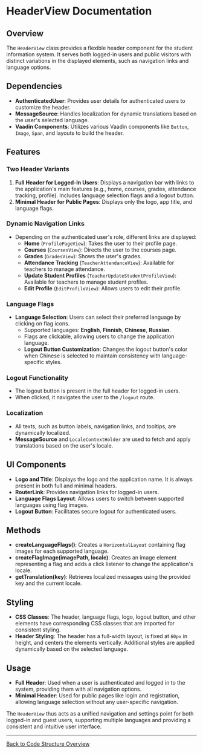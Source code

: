 # HeaderView Documentation

## Overview

The `HeaderView` class provides a flexible header component for the student information system. It serves both logged-in users and public visitors with distinct variations in the displayed elements, such as navigation links and language options.

## Dependencies

- **AuthenticatedUser**: Provides user details for authenticated users to customize the header.
- **MessageSource**: Handles localization for dynamic translations based on the user's selected language.
- **Vaadin Components**: Utilizes various Vaadin components like `Button`, `Image`, `Span`, and layouts to build the header.

## Features

### Two Header Variants

1. **Full Header for Logged-In Users**: Displays a navigation bar with links to the application's main features (e.g., home, courses, grades, attendance tracking, profile). Includes language selection flags and a logout button.
2. **Minimal Header for Public Pages**: Displays only the logo, app title, and language flags.

### Dynamic Navigation Links

- Depending on the authenticated user's role, different links are displayed:
    - **Home** (`ProfilePageView`): Takes the user to their profile page.
    - **Courses** (`CoursesView`): Directs the user to the courses page.
    - **Grades** (`GradesView`): Shows the user's grades.
    - **Attendance Tracking** (`TeacherAttendanceView`): Available for teachers to manage attendance.
    - **Update Student Profiles** (`TeacherUpdateStudentProfileView`): Available for teachers to manage student profiles.
    - **Edit Profile** (`EditProfileView`): Allows users to edit their profile.

### Language Flags

- **Language Selection**: Users can select their preferred language by clicking on flag icons.
    - Supported languages: **English**, **Finnish**, **Chinese**, **Russian**.
    - Flags are clickable, allowing users to change the application language.
    - **Logout Button Customization**: Changes the logout button's color when Chinese is selected to maintain consistency with language-specific styles.

### Logout Functionality

- The logout button is present in the full header for logged-in users.
- When clicked, it navigates the user to the `/logout` route.

### Localization

- All texts, such as button labels, navigation links, and tooltips, are dynamically localized.
- **MessageSource** and `LocaleContextHolder` are used to fetch and apply translations based on the user's locale.

## UI Components

- **Logo and Title**: Displays the logo and the application name. It is always present in both full and minimal headers.
- **RouterLink**: Provides navigation links for logged-in users.
- **Language Flags Layout**: Allows users to switch between supported languages using flag images.
- **Logout Button**: Facilitates secure logout for authenticated users.

## Methods

- **createLanguageFlags()**: Creates a `HorizontalLayout` containing flag images for each supported language.
- **createFlagImage(imagePath, locale)**: Creates an image element representing a flag and adds a click listener to change the application's locale.
- **getTranslation(key)**: Retrieves localized messages using the provided key and the current locale.

## Styling

- **CSS Classes**: The header, language flags, logo, logout button, and other elements have corresponding CSS classes that are imported for consistent styling.
- **Header Styling**: The header has a full-width layout, is fixed at `60px` in height, and centers the elements vertically. Additional styles are applied dynamically based on the selected language.

## Usage

- **Full Header**: Used when a user is authenticated and logged in to the system, providing them with all navigation options.
- **Minimal Header**: Used for public pages like login and registration, allowing language selection without any user-specific navigation.

The `HeaderView` thus acts as a unified navigation and settings point for both logged-in and guest users, supporting multiple languages and providing a consistent and intuitive user interface.

---

[Back to Code Structure Overview](../../../code-structure/code-structure.md)